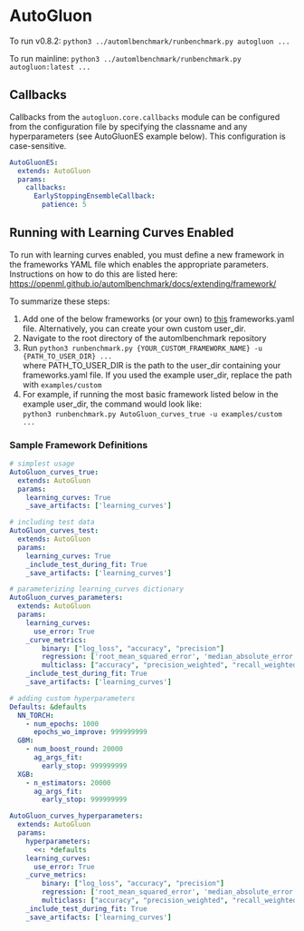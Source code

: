 # AutoGluon

To run v0.8.2: ```python3 ../automlbenchmark/runbenchmark.py autogluon ...```

To run mainline: ```python3 ../automlbenchmark/runbenchmark.py autogluon:latest ...```

## Callbacks
Callbacks from the `autogluon.core.callbacks` module can be configured from the configuration file by specifying the classname and any hyperparameters (see AutoGluonES example below).
This configuration is case-sensitive.
```yaml
AutoGluonES:
  extends: AutoGluon
  params:
    callbacks:
      EarlyStoppingEnsembleCallback:
        patience: 5
```

## Running with Learning Curves Enabled

To run with learning curves enabled, you must define a new framework in the frameworks YAML file which enables the appropriate parameters. Instructions on how to do this are listed here:
https://openml.github.io/automlbenchmark/docs/extending/framework/

To summarize these steps:
1. Add one of the below frameworks (or your own) to [this](https://github.com/openml/automlbenchmark/blob/master/examples/custom/frameworks.yaml) frameworks.yaml file. Alternatively, you can create your own custom user_dir.
3. Navigate to the root directory of the automlbenchmark repository
4. Run `python3 runbenchmark.py {YOUR_CUSTOM_FRAMEWORK_NAME} -u {PATH_TO_USER_DIR} ...` \
    where PATH_TO_USER_DIR is the path to the user_dir containing your frameworks.yaml file. If you used the example user_dir, replace the path with `examples/custom`
5. For example, if running the most basic framework listed below in the example user_dir, the command would look like: \
    `python3 runbenchmark.py AutoGluon_curves_true -u examples/custom ...`


### Sample Framework Definitions
```yaml
# simplest usage
AutoGluon_curves_true:
  extends: AutoGluon
  params:
    learning_curves: True
    _save_artifacts: ['learning_curves']
```
```yaml
# including test data
AutoGluon_curves_test:
  extends: AutoGluon
  params:
    learning_curves: True
    _include_test_during_fit: True
    _save_artifacts: ['learning_curves']
```
```yaml
# parameterizing learning_curves dictionary
AutoGluon_curves_parameters:
  extends: AutoGluon
  params:
    learning_curves:
      use_error: True
    _curve_metrics:
        binary: ["log_loss", "accuracy", "precision"]
        regression: ['root_mean_squared_error', 'median_absolute_error', 'r2']
        multiclass: ["accuracy", "precision_weighted", "recall_weighted"]
    _include_test_during_fit: True
    _save_artifacts: ['learning_curves']
```
```yaml
# adding custom hyperparameters
Defaults: &defaults
  NN_TORCH:
    - num_epochs: 1000
      epochs_wo_improve: 999999999
  GBM:
    - num_boost_round: 20000
      ag_args_fit:
        early_stop: 999999999
  XGB:
    - n_estimators: 20000
      ag_args_fit:
        early_stop: 999999999

AutoGluon_curves_hyperparameters:
  extends: AutoGluon
  params:
    hyperparameters:
      <<: *defaults
    learning_curves:
      use_error: True
    _curve_metrics:
        binary: ["log_loss", "accuracy", "precision"]
        regression: ['root_mean_squared_error', 'median_absolute_error', 'r2']
        multiclass: ["accuracy", "precision_weighted", "recall_weighted"]
    _include_test_during_fit: True
    _save_artifacts: ['learning_curves']
```
